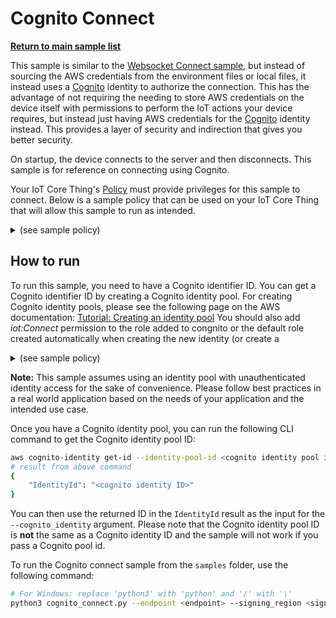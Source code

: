 # Cognito Connect

[**Return to main sample list**](./README.md)

This sample is similar to the [Websocket Connect sample](./websocket_connect.md), but instead of sourcing the AWS credentials from the environment files or local files, it instead uses a [Cognito](https://aws.amazon.com/cognito/) identity to authorize the connection. This has the advantage of not requiring the needing to store AWS credentials on the device itself with permissions to perform the IoT actions your device requires, but instead just having AWS credentials for the [Cognito](https://aws.amazon.com/cognito/) identity instead. This provides a layer of security and indirection that gives you better security.

On startup, the device connects to the server and then disconnects. This sample is for reference on connecting using Cognito.

Your IoT Core Thing's [Policy](https://docs.aws.amazon.com/iot/latest/developerguide/iot-policies.html) must provide privileges for this sample to connect. Below is a sample policy that can be used on your IoT Core Thing that will allow this sample to run as intended.

<details>
<summary>(see sample policy)</summary>
<pre>
{
  "Version": "2012-10-17",
  "Statement": [
    {
      "Effect": "Allow",
      "Action": [
        "iot:Connect"
      ],
      "Resource": [
        "arn:aws:iot:<b>region</b>:<b>account</b>:client/test-*"
      ]
    }
  ]
}
</pre>

Replace with the following with the data from your AWS account:
* `<region>`: The AWS IoT Core region where you created your AWS IoT Core thing you wish to use with this sample. For example `us-east-1`.
* `<account>`: Your AWS IoT Core account ID. This is the set of numbers in the top right next to your AWS account name when using the AWS IoT Core website.

Note that in a real application, you may want to avoid the use of wildcards in your ClientID or use them selectively. Please follow best practices when working with AWS on production applications using the SDK. Also, for the purposes of this sample, please make sure your policy allows a client ID of `test-*` to connect or use `--client_id <client ID here>` to send the client ID your policy supports.

</details>

## How to run

To run this sample, you need to have a Cognito identifier ID. You can get a Cognito identifier ID by creating a Cognito identity pool. For creating Cognito identity pools, please see the following page on the AWS documentation: [Tutorial: Creating an identity pool](https://docs.aws.amazon.com/cognito/latest/developerguide/tutorial-create-identity-pool.html)
You should also add _iot:Connect_ permission to the role added to congnito  or the default role created automatically when creating the new identity (or create a
<details>
<summary> (see sample policy)</summary>
<pre>
{
  "Version": "2012-10-17",
  "Statement": [
    {
      "Effect": "Allow",
      "Action": [
        "cognito-identity:GetCredentialsForIdentity",
        "iot:Connect"
      ],
      "Resource": [
        "*"
      ]
    }
  ]
}
</pre>
</details>

**Note:** This sample assumes using an identity pool with unauthenticated identity access for the sake of convenience. Please follow best practices in a real world application based on the needs of your application and the intended use case.

Once you have a Cognito identity pool, you can run the following CLI command to get the Cognito identity pool ID:
```sh
aws cognito-identity get-id --identity-pool-id <cognito identity pool id>
# result from above command
{
    "IdentityId": "<cognito identity ID>"
}
```

You can then use the returned ID in the `IdentityId` result as the input for the `--cognito_identity` argument. Please note that the Cognito identity pool ID is **not** the same as a Cognito identity ID and the sample will not work if you pass a Cognito pool id.

To run the Cognito connect sample from the `samples` folder, use the following command:

``` sh
# For Windows: replace 'python3' with 'python' and '/' with '\'
python3 cognito_connect.py --endpoint <endpoint> --signing_region <signing region> --cognito_identity <cognito identity ID>
```
